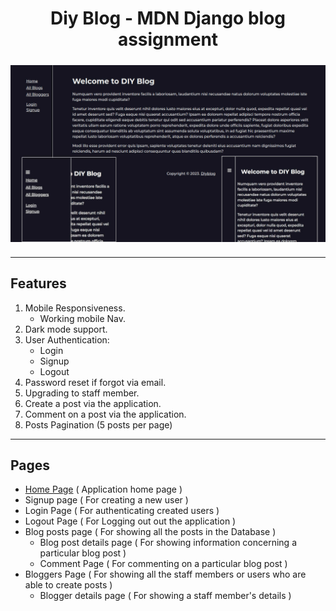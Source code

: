 <h1 align="center">Diy Blog - MDN Django blog assignment</h1>

<div style="display:flex;justify-content:center;margin:24px 0px;">
  <img style="width:800px;max-width:100%" src="./public/all-in-one.jpg" alt="Diyblog_Screenshot" />
</div>

---

## Features

1. Mobile Responsiveness.
   - Working mobile Nav.
2. Dark mode support.
3. User Authentication:
   - Login
   - Signup
   - Logout
4. Password reset if forgot via email.
5. Upgrading to staff member.
6. Create a post via the application.
7. Comment on a post via the application.
8. Posts Pagination (5 posts per page)

---

## Pages

- <a href="http://localhost:5000">Home Page</a> ( Application home page )
- Signup page ( For creating a new user )
- Login Page ( For authenticating created users )
- Logout Page ( For Logging out out the application )
- Blog posts page ( For showing all the posts in the Database )
  - Blog post details page ( For showing information concerning a particular blog post )
  - Comment Page ( For commenting on a particular blog post )
- Bloggers Page ( For showing all the staff members or users who are able to create posts )
  - Blogger details page ( For showing a staff member's details )
